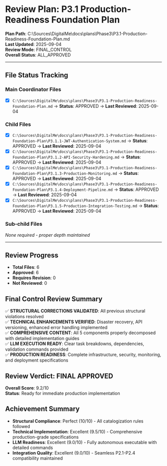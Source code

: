 # Review Plan: P3.1 Production-Readiness Foundation Plan

**Plan Path**: C:\Sources\DigitalMe\docs\plans\Phase3\P3.1-Production-Readiness-Foundation-Plan.md  
**Last Updated**: 2025-09-04  
**Review Mode**: FINAL_CONTROL  
**Overall Status**: ALL_APPROVED  

---

## File Status Tracking

### Main Coordinator Files
- [x] `C:\Sources\DigitalMe\docs\plans\Phase3\P3.1-Production-Readiness-Foundation-Plan.md` → **Status**: APPROVED → **Last Reviewed**: 2025-09-04

### Child Files
- [x] `C:\Sources\DigitalMe\docs\plans\Phase3\P3.1-Production-Readiness-Foundation-Plan\P3.1.1-JWT-Authentication-System.md` → **Status**: APPROVED → **Last Reviewed**: 2025-09-04
- [x] `C:\Sources\DigitalMe\docs\plans\Phase3\P3.1-Production-Readiness-Foundation-Plan\P3.1.2-API-Security-Hardening.md` → **Status**: APPROVED → **Last Reviewed**: 2025-09-04
- [x] `C:\Sources\DigitalMe\docs\plans\Phase3\P3.1-Production-Readiness-Foundation-Plan\P3.1.3-Production-Monitoring.md` → **Status**: APPROVED → **Last Reviewed**: 2025-09-04
- [x] `C:\Sources\DigitalMe\docs\plans\Phase3\P3.1-Production-Readiness-Foundation-Plan\P3.1.4-Deployment-Pipeline.md` → **Status**: APPROVED → **Last Reviewed**: 2025-09-04
- [x] `C:\Sources\DigitalMe\docs\plans\Phase3\P3.1-Production-Readiness-Foundation-Plan\P3.1.5-Production-Integration-Testing.md` → **Status**: APPROVED → **Last Reviewed**: 2025-09-04

### Sub-child Files  
*None required - proper depth maintained*

---

## Review Progress
- **Total Files**: 6
- **Approved**: 6 
- **Requires Revision**: 0
- **Not Reviewed**: 0

## Final Control Review Summary
✅ **STRUCTURAL CORRECTIONS VALIDATED**: All previous structural violations resolved  
✅ **TECHNICAL ENHANCEMENTS VERIFIED**: Disaster recovery, API versioning, enhanced error handling implemented  
✅ **COMPREHENSIVE CONTENT**: All 5 components properly decomposed with detailed implementation guides  
✅ **LLM EXECUTION READY**: Clear task breakdowns, dependencies, validation commands provided  
✅ **PRODUCTION READINESS**: Complete infrastructure, security, monitoring, and deployment specifications

## Review Verdict: FINAL APPROVED
**Overall Score**: 9.2/10  
**Status**: Ready for immediate production implementation

## Achievement Summary
- **Structural Compliance**: Perfect (10/10) - All catalogization rules followed
- **Technical Implementation**: Excellent (9.5/10) - Comprehensive production-grade specifications  
- **LLM Readiness**: Excellent (9.0/10) - Fully autonomous executable with detailed commands
- **Integration Quality**: Excellent (9.0/10) - Seamless P2.1-P2.4 compatibility maintained